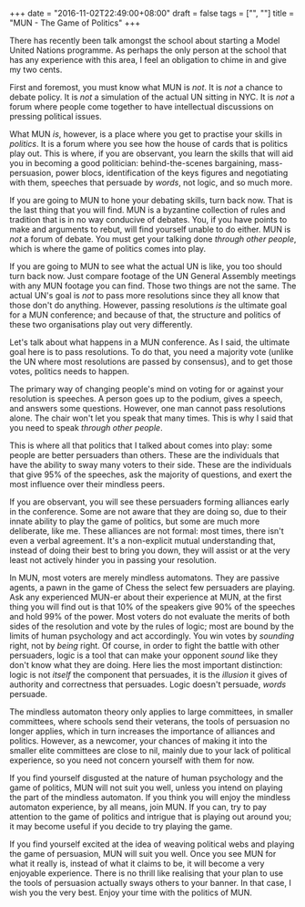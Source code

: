 +++
date = "2016-11-02T22:49:00+08:00"
draft = false
tags = ["", ""]
title = "MUN - The Game of Politics"
+++

There has recently been talk amongst the school about starting a Model United
Nations programme. As perhaps the only person at the school that has any
experience with this area, I feel an obligation to chime in and give my two
cents.

First and foremost, you must know what MUN is _not_. It is _not_ a chance to
debate policy. It is _not_ a simulation of the actual UN sitting in NYC. It is
_not_ a forum where people come together to have intellectual discussions on
pressing political issues.

What MUN _is_, however, is a place where you get to practise your skills in
_politics_. It is a forum where you see how the house of cards that is politics
play out. This is where, if you are observant, you learn the skills that will
aid you in becoming a good politician: behind-the-scenes bargaining, mass-
persuasion, power blocs, identification of the keys figures and negotiating with
them, speeches that persuade by _words_, not logic, and so much more.

If you are going to MUN to hone your debating skills, turn back now. That is the
last thing that you will find. MUN is a byzantine collection of rules and
tradition that is in no way conducive of debates. You, if you have points to
make and arguments to rebut, will find yourself unable to do either. MUN is
_not_ a forum of debate. You must get your talking done _through other people_,
which is where the game of politics comes into play.

If you are going to MUN to see what the actual UN is like, you too should turn
back now. Just compare footage of the UN General Assembly meetings with any MUN
footage you can find. Those two things are not the same. The actual UN's goal is
_not_ to pass more resolutions since they all know that those don't do anything.
However, passing resolutions _is_ the ultimate goal for a MUN conference; and
because of that, the structure and politics of these two organisations play out
very differently.

Let's talk about what happens in a MUN conference. As I said, the ultimate goal
here is to pass resolutions. To do that, you need a majority vote (unlike the UN
where most resolutions are passed by consensus), and to get those votes,
politics needs to happen.

The primary way of changing people's mind on voting for or against your
resolution is speeches. A person goes up to the podium, gives a speech, and
answers some questions. However, one man cannot pass resolutions alone. The
chair won't let you speak that many times. This is why I said that you need to
speak _through other people_.

This is where all that politics that I talked about comes into play: some people
are better persuaders than others. These are the individuals that have the
ability to sway many voters to their side. These are the individuals that give
95% of the speeches, ask the majority of questions, and exert the most influence
over their mindless peers.

If you are observant, you will see these persuaders forming alliances early in
the conference. Some are not aware that they are doing so, due to their innate
ability to play the game of politics, but some are much more deliberate, like
me. These alliances are not formal: most times, there isn't even a verbal
agreement. It's a non-explicit mutual understanding that, instead of doing their
best to bring you down, they will assist or at the very least not actively
hinder you in passing your resolution.

In MUN, most voters are merely mindless automatons. They are passive agents, a
pawn in the game of Chess the select few persuaders are playing. Ask any
experienced MUN-er about their experience at MUN, at the first thing you will
find out is that 10% of the speakers give 90% of the speeches and hold 99% of
the power. Most voters do not evaluate the merits of both sides of the
resolution and vote by the rules of logic; most are bound by the limits of human
psychology and act accordingly. You win votes by _sounding_ right, not by
_being_ right. Of course, in order to fight the battle with other persuaders,
logic is a tool that can make your opponent _sound_ like they don't know what
they are doing. Here lies the most important distinction: logic is not _itself_
the component that persuades, it is the _illusion_ it gives of authority and
correctness that persuades. Logic doesn't persuade, _words_ persuade.

The mindless automaton theory only applies to large committees, in smaller
committees, where schools send their veterans, the tools of persuasion no longer
applies, which in turn increases the importance of alliances and politics.
However, as a newcomer, your chances of making it into the smaller elite
committees are close to nil, mainly due to your lack of political experience, so
you need not concern yourself with them for now.

If you find yourself disgusted at the nature of human psychology and the game of
politics, MUN will not suit you well, unless you intend on playing the part of
the mindless automaton. If you think you will enjoy the mindless automaton
experience, by all means, join MUN. If you can, try to pay attention to the game
of politics and intrigue that is playing out around you; it may become useful if
you decide to try playing the game.

If you find yourself excited at the idea of weaving political webs and playing
the game of persuasion, MUN will suit you well. Once you see MUN for what it
really is, instead of what it claims to be, it will become a very enjoyable
experience. There is no thrill like realising that your plan to use the tools of
persuasion actually sways others to your banner. In that case, I wish you the
very best. Enjoy your time with the politics of MUN.
